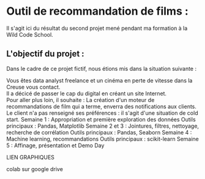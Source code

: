 # Outil de recommandation de films :

Il s'agit ici du résultat du second projet mené pendant ma formation à la Wild Code School.

## L'objectif du projet :

Dans le cadre de ce projet fictif, nous étions mis dans la situation suivante :

Vous êtes data analyst freelance et un cinéma en perte de vitesse dans la Creuse vous contact.   
Il a décicé de passer le cap du digital en créant un site Internet.   
Pour aller plus loin, il souhaite :
La création d'un moteur de recommandations de film qui a terme, enverra des notifications aux clients. Le client n'a pas renseigné ses préférences : il s'agit d'une situation de cold start.
Semaine 1 : Appropriation et première exploration des données Outils principaux : Pandas, Matplotlib Semaine 2 et 3 : Jointures, filtres, nettoyage, recherche de corrélation Outils principaux : Pandas, Seaborn Semaine 4 : Machine learning, recommandations Outils principaux : scikit-learn Semaine 5 : Affinage, présentation et Demo Day

LIEN GRAPHIQUES

colab sur google drive
